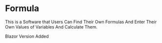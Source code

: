 # Formula
This is a Software that Users Can Find Their Own Formulas And Enter Their Own Values of Variables And Calculate Them.

Blazor Version Added


